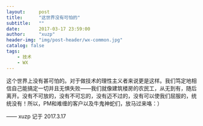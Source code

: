 ```yaml
---
layout:     post
title:      "这世界没有可怕的"
subtitle:   ""
date:       2017-03-17 23:59:00
author:     "xuzp"
header-img: "img/post-header/wx-common.jpg"
catalog: false
tags:
    - 技术
    - WX
---
```


这个世界上没有甚可怕的。对于做技术的理性主义者来说更是这样。我们笃定地相信自己能搞定一切并且无惧失败——我们就像建筑楼房的农民工，从无到有，随后离开。没有不可放的，没有不可忘的，没有迈不过的，没有可以使我们屈服的，统统没有！所以，PM和难缠的客户以及牛鬼神蛇们，放马过来咯：）

—— xuzp 记于 2017.3.17
